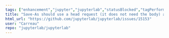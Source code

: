 ```yaml
---
tags: ["enhancement","jupyter","jupyterlab","statusBlocked","tagPerformance"]
title: "Save-As should use a head request (it does not need the body) and get should catch non-existing."
html_url: "https://github.com/jupyterlab/jupyterlab/issues/15153"
user: "Carreau"
repo: "jupyterlab/jupyterlab"
---
```


